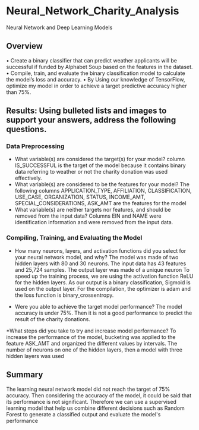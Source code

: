 # Neural_Network_Charity_Analysis
Neural Network and Deep Learning Models


## Overview 
•	Create a binary classifier that can predict weather applicants will be successful if funded by Alphabet Soup based on the features in the dataset. 
•	Compile, train, and evaluate the binary classification model to calculate the model’s loss and accuracy.
•	By Using our knowledge of TensorFlow, optimize my model in order to achieve a target predictive accuracy higher than 75%. 

## Results: Using bulleted lists and images to support your answers, address the following questions.

###	Data Preprocessing
*	What variable(s) are considered the target(s) for your model?
column IS_SUCCESSFUL is the target of the model because it contains binary data referring to weather or not the charity donation was used effectively. 
* What variable(s) are considered to be the features for your model?
The following columns APPLICATION_TYPE, AFFILIATION, CLASSIFICATION, USE_CASE, ORGANIZATION, STATUS, INCOME_AMT, SPECIAL_CONSIDERATIONS, ASK_AMT are the features for the model
* What variable(s) are neither targets nor features, and should be removed from the input data?
Columns EIN and NAME were identification information and were removed from the input data.

### Compiling, Training, and Evaluating the Model
* How many neurons, layers, and activation functions did you select for your neural network model, and why?
The model was made of two hidden layers with 80 and 30 neurons.
The input data has 43 features and 25,724 samples.
The output layer was made of a unique neuron 
To speed up the training process, we are using the activation function ReLU for the hidden layers. As our output is a binary classification, Sigmoid is used on the output layer.
For the compilation, the optimizer is adam and the loss function is binary_crossentropy.

* Were you able to achieve the target model performance?
The model accuracy is under 75%. Then it is not a good performance to predict the result of the charity donations.

*What steps did you take to try and increase model performance?
To increase the performance of the model, bucketing was applied to the feature ASK_AMT and organized the different values by intervals.
The number of neurons on one of the hidden layers, then a model with three hidden layers was used

## Summary
The learning neural network model did not reach the target of 75% accuracy. Then considering the accuracy of the model, it could be said that its performance is not significant. Therefore we can use a supervised learning model that help us combine different decisions such as Random Forest to  generate a classified output and evaluate the model's performance

